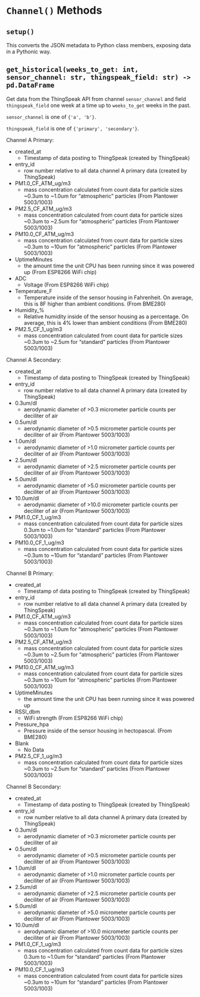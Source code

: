 # `Channel()` Methods

## `setup()`

This converts the JSON metadata to Python class members, exposing data in a Pythonic way.

## `get_historical(weeks_to_get: int, sensor_channel: str, thingspeak_field: str) -> pd.DataFrame`

Get data from the ThingSpeak API from channel `sensor_channel` and field `thingspeak_field` one week at a time up to `weeks_to_get` weeks in the past.

`sensor_channel` is one of `{'a', 'b'}`.

`thingspeak_field` is one of `{'primary', 'secondary'}`.

Channel A Primary:

* created_at
  * Timestamp of data posting to ThingSpeak (created by ThingSpeak)
* entry_id
  * row number relative to all data channel A primary data (created by ThingSpeak)
* PM1.0_CF_ATM_ug/m3
  * mass concentration calculated from count data for particle sizes ~0.3um to ~1.0um for “atmospheric” particles (From Plantower 5003/1003)
* PM2.5_CF_ATM_ug/m3
  * mass concentration calculated from count data for particle sizes ~0.3um to ~2.5um for “atmospheric” particles (From Plantower 5003/1003)
* PM10.0_CF_ATM_ug/m3
  * mass concentration calculated from count data for particle sizes ~0.3um to ~10um for “atmospheric” particles (From Plantower 5003/1003)
* UptimeMinutes
  * the amount time the unit CPU has been running since it was powered up (From ESP8266 WiFi chip)
* ADC
  * Voltage (From ESP8266 WiFi chip)
* Temperature_F
  * Temperature inside of the sensor housing in Fahrenheit. On average, this is 8F higher than ambient conditions. (From BME280)
* Humidity_%
  * Relative humidity inside of the sensor housing as a percentage. On average, this is 4% lower than ambient conditions (From BME280)
* PM2.5_CF_1_ug/m3
  * mass concentration calculated from count data for particle sizes ~0.3um to ~2.5um for “standard” particles (From Plantower 5003/1003)

Channel A Secondary:

* created_at
  * Timestamp of data posting to ThingSpeak (created by ThingSpeak)
* entry_id
  * row number relative to all data channel A primary data (created by ThingSpeak)
* 0.3um/dl
  * aerodynamic diameter of >0.3 micrometer particle counts per deciliter of air
* 0.5um/dl
  * aerodynamic diameter of >0.5 micrometer particle counts per deciliter of air (From Plantower 5003/1003)
* 1.0um/dl
  * aerodynamic diameter of >1.0 micrometer particle counts per deciliter of air (From Plantower 5003/1003)
* 2.5um/dl
  * aerodynamic diameter of >2.5 micrometer particle counts per deciliter of air (From Plantower 5003/1003)
* 5.0um/dl
  * aerodynamic diameter of >5.0 micrometer particle counts per deciliter of air  (From Plantower 5003/1003)
* 10.0um/dl
  * aerodynamic diameter of >10.0 micrometer particle counts per deciliter of air (From Plantower 5003/1003)
* PM1.0_CF_1_ug/m3
  * mass concentration calculated from count data for particle sizes 0.3um to ~1.0um for “standard” particles (From Plantower 5003/1003)
* PM10.0_CF_1_ug/m3
  * mass concentration calculated from count data for particle sizes ~0.3um to ~10um for “standard” particles (From Plantower 5003/1003)

Channel B Primary:

* created_at
  * Timestamp of data posting to ThingSpeak (created by ThingSpeak)
* entry_id
  * row number relative to all data channel A primary data (created by ThingSpeak)
* PM1.0_CF_ATM_ug/m3
  * mass concentration calculated from count data for particle sizes ~0.3um to ~1.0um for “atmospheric” particles (From Plantower 5003/1003)
* PM2.5_CF_ATM_ug/m3
  * mass concentration calculated from count data for particle sizes ~0.3um to ~2.5um for “atmospheric” particles (From Plantower 5003/1003)
* PM10.0_CF_ATM_ug/m3
  * mass concentration calculated from count data for particle sizes ~0.3um to ~10um for “atmospheric” particles (From Plantower 5003/1003)
* UptimeMinutes
  * the amount time the unit CPU has been running since it was powered up
* RSSI_dbm
  * WiFi strength (From ESP8266 WiFi chip)
* Pressure_hpa
  * Pressure inside of the sensor housing in hectopascal. (From BME280)
* Blank
  * No Data
* PM2.5_CF_1_ug/m3
  * mass concentration calculated from count data for particle sizes ~0.3um to ~2.5um for “standard” particles (From Plantower 5003/1003)

Channel B Secondary:

* created_at
  * Timestamp of data posting to ThingSpeak (created by ThingSpeak)
* entry_id
  * row number relative to all data channel A primary data (created by ThingSpeak)
* 0.3um/dl
  * aerodynamic diameter of >0.3 micrometer particle counts per deciliter of air
* 0.5um/dl
  * aerodynamic diameter of >0.5 micrometer particle counts per deciliter of air (From Plantower 5003/1003)
* 1.0um/dl
  * aerodynamic diameter of >1.0 micrometer particle counts per deciliter of air (From Plantower 5003/1003)
* 2.5um/dl
  * aerodynamic diameter of >2.5 micrometer particle counts per deciliter of air (From Plantower 5003/1003)
* 5.0um/dl
  * aerodynamic diameter of >5.0 micrometer particle counts per deciliter of air (From Plantower 5003/1003)
* 10.0um/dl
  * aerodynamic diameter of >10.0 micrometer particle counts per deciliter of air (From Plantower 5003/1003)
* PM1.0_CF_1_ug/m3
  * mass concentration calculated from count data for particle sizes 0.3um to ~1.0um for “standard” particles (From Plantower 5003/1003)
* PM10.0_CF_1_ug/m3
  * mass concentration calculated from count data for particle sizes ~0.3um to ~10um for “standard” particles (From Plantower 5003/1003)
